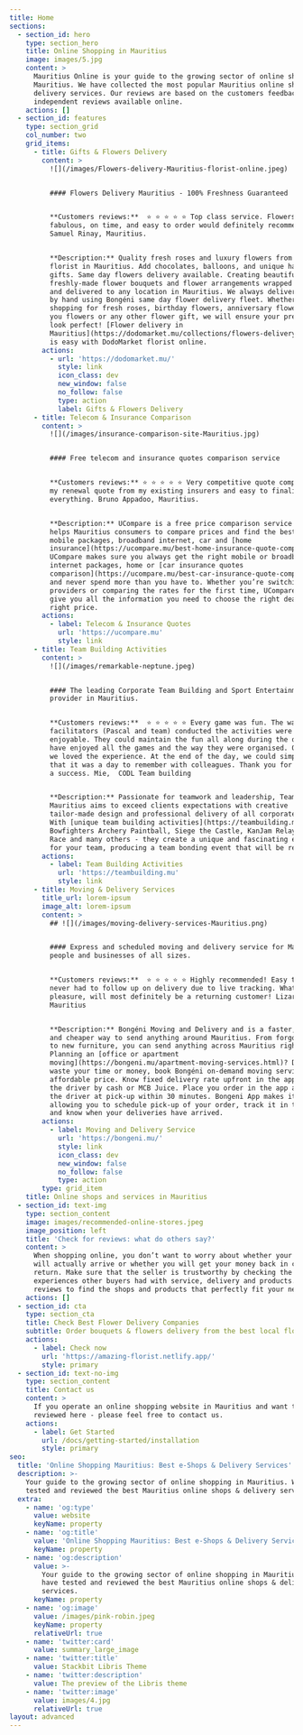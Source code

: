 ```yaml
---
title: Home
sections:
  - section_id: hero
    type: section_hero
    title: Online Shopping in Mauritius
    image: images/5.jpg
    content: >
      Mauritius Online is your guide to the growing sector of online shopping in
      Mauritius. We have collected the most popular Mauritius online shops and
      delivery services. Our reviews are based on the customers feedbacks and
      independent reviews available online. 
    actions: []
  - section_id: features
    type: section_grid
    col_number: two
    grid_items:
      - title: Gifts & Flowers Delivery
        content: >
          ![](/images/Flowers-delivery-Mauritius-florist-online.jpeg)


          #### Flowers Delivery Mauritius - 100% Freshness Guaranteed


          **Customers reviews:**  ⭐ ⭐ ⭐ ⭐ ⭐ Top class service. Flowers were
          fabulous, on time, and easy to order would definitely recommend.
          Samuel Rinay, Mauritius.


          **Description:** Quality fresh roses and luxury flowers from your
          florist in Mauritius. Add chocolates, balloons, and unique handmade
          gifts. Same day flowers delivery available. Creating beautiful
          freshly-made flower bouquets and flower arrangements wrapped elegantly
          and delivered to any location in Mauritius. We always deliver flowers
          by hand using Bongéni same day flower delivery fleet. Whether you are
          shopping for fresh roses, birthday flowers, anniversary flowers, thank
          you flowers or any other flower gift, we will ensure your present will
          look perfect! [Flower delivery in
          Mauritius](https://dodomarket.mu/collections/flowers-delivery-mauritius-boutique-florist)
          is easy with DodoMarket florist online.
        actions:
          - url: 'https://dodomarket.mu/'
            style: link
            icon_class: dev
            new_window: false
            no_follow: false
            type: action
            label: Gifts & Flowers Delivery
      - title: Telecom & Insurance Comparison
        content: >
          ![](/images/insurance-comparison-site-Mauritius.jpg)


          #### Free telecom and insurance quotes comparison service


          **Customers reviews:** ⭐ ⭐ ⭐ ⭐ ⭐ Very competitive quote compared with
          my renewal quote from my existing insurers and easy to finalise
          everything. Bruno Appadoo, Mauritius.


          **Description:** UCompare is a free price comparison service that
          helps Mauritius consumers to compare prices and find the best deals on
          mobile packages, broadband internet, car and [home
          insurance](https://ucompare.mu/best-home-insurance-quote-comparison/).
          UCompare makes sure you always get the right mobile or broadband
          internet packages, home or [car insurance quotes
          comparison](https://ucompare.mu/best-car-insurance-quote-comparison/),
          and never spend more than you have to. Whether you’re switching
          providers or comparing the rates for the first time, UCompare aims to
          give you all the information you need to choose the right deal at the
          right price.
        actions:
          - label: Telecom & Insurance Quotes
            url: 'https://ucompare.mu'
            style: link
      - title: Team Building Activities
        content: >
          ![](/images/remarkable-neptune.jpeg)


          #### The leading Corporate Team Building and Sport Entertainment
          provider in Mauritius.


          **Customers reviews:**  ⭐ ⭐ ⭐ ⭐ ⭐ Every game was fun. The way the
          facilitators (Pascal and team) conducted the activities were very much
          enjoyable. They could maintain the fun all along during the day. We
          have enjoyed all the games and the way they were organised. Overall,
          we loved the experience. At the end of the day, we could simply say
          that it was a day to remember with colleagues. Thank you for making it
          a success. Mie,  CODL Team building


          **Description:** Passionate for teamwork and leadership, TeamBuilding
          Mauritius aims to exceed clients expectations with creative
          tailor-made design and professional delivery of all corporate events.
          With [unique team building activities](https://teambuilding.mu) -
          Bowfighters Archery Paintball, Siege the Castle, KanJam Relay, Amazing
          Race and many others - they create a unique and fascinating experience
          for your team, producing a team bonding event that will be remembered.
        actions:
          - label: Team Building Activities
            url: 'https://teambuilding.mu'
            style: link
      - title: Moving & Delivery Services
        title_url: lorem-ipsum
        image_alt: lorem-ipsum
        content: >
          ## ![](/images/moving-delivery-services-Mauritius.png)


          #### Express and scheduled moving and delivery service for Mauritius
          people and businesses of all sizes.


          **Customers reviews:**  ⭐ ⭐ ⭐ ⭐ ⭐ Highly recommended! Easy to use App,
          never had to follow up on delivery due to live tracking. What a
          pleasure, will most definitely be a returning customer! Lizarn Smith,
          Mauritius


          **Description:** Bongéni Moving and Delivery and is a faster, easier
          and cheaper way to send anything around Mauritius. From forgotten keys
          to new furniture, you can send anything across Mauritius right away.
          Planning an [office or apartment
          moving](https://bongeni.mu/apartment-moving-services.html)? Don’t
          waste your time or money, book Bongéni on-demand moving services at an
          affordable price. Know fixed delivery rate upfront in the app. Pay to
          the driver by cash or MCB Juice. Place you order in the app and have
          the driver at pick-up within 30 minutes. Bongeni App makes it easy:
          allowing you to schedule pick-up of your order, track it in the app
          and know when your deliveries have arrived.
        actions:
          - label: Moving and Delivery Service
            url: 'https://bongeni.mu/'
            style: link
            icon_class: dev
            new_window: false
            no_follow: false
            type: action
        type: grid_item
    title: Online shops and services in Mauritius
  - section_id: text-img
    type: section_content
    image: images/recommended-online-stores.jpeg
    image_position: left
    title: 'Check for reviews: what do others say?'
    content: >
      When shopping online, you don’t want to worry about whether your order
      will actually arrive or whether you will get your money back in case of a
      return. Make sure that the seller is trustworthy by checking the
      experiences other buyers had with service, delivery and products. Use the
      reviews to find the shops and products that perfectly fit your needs.
    actions: []
  - section_id: cta
    type: section_cta
    title: Check Best Flower Delivery Companies
    subtitle: Order bouquets & flowers delivery from the best local florists.
    actions:
      - label: Check now
        url: 'https://amazing-florist.netlify.app/'
        style: primary
  - section_id: text-no-img
    type: section_content
    title: Contact us
    content: >
      If you operate an online shopping website in Mauritius and want to be
      reviewed here - please feel free to contact us.
    actions:
      - label: Get Started
        url: /docs/getting-started/installation
        style: primary
seo:
  title: 'Online Shopping Mauritius: Best e-Shops & Delivery Services'
  description: >-
    Your guide to the growing sector of online shopping in Mauritius. We have
    tested and reviewed the best Mauritius online shops & delivery services.
  extra:
    - name: 'og:type'
      value: website
      keyName: property
    - name: 'og:title'
      value: 'Online Shopping Mauritius: Best e-Shops & Delivery Services'
      keyName: property
    - name: 'og:description'
      value: >-
        Your guide to the growing sector of online shopping in Mauritius. We
        have tested and reviewed the best Mauritius online shops & delivery
        services.
      keyName: property
    - name: 'og:image'
      value: /images/pink-robin.jpeg
      keyName: property
      relativeUrl: true
    - name: 'twitter:card'
      value: summary_large_image
    - name: 'twitter:title'
      value: Stackbit Libris Theme
    - name: 'twitter:description'
      value: The preview of the Libris theme
    - name: 'twitter:image'
      value: images/4.jpg
      relativeUrl: true
layout: advanced
---
```

